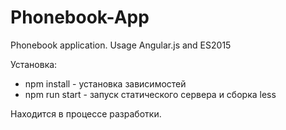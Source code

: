 # Phonebook-App
Phonebook application. Usage Angular.js and ES2015

Установка:

- npm install - установка зависимостей
- npm run start - запуск статического сервера и сборка less

Находится в процессе разработки.
